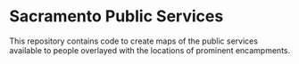 # Sacramento Public Services 

This repository contains code to create maps of the public services available to people overlayed with the locations of prominent encampments.
